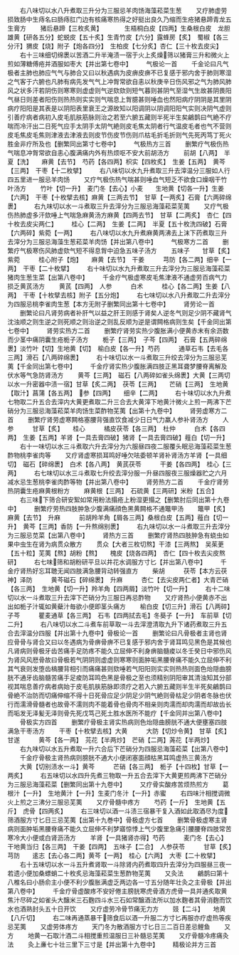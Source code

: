 <!-- { "loadSidebar": true } -->
　　右八味切以水八升煮取三升分为三服忌羊肉饧海藻菘菜生葱
　　又疗肺虚劳损致肠中生痔名曰肠痔肛门边有核痛寒热得之好挺出良久乃缩而生疮猪悬蹄青龙五生膏方
　　猪后悬蹄【三枚炙黄】　　　　生梧桐白皮【四两】生桑根白皮　龙胆　　雄黄【研各五分】蛇蜕皮【五十炙】生青竹皮【六分】露蜂房【炙】　蜀椒【各三分汗】猬皮【烧】附子【炮各四分】　生柏皮【七分炙】杏仁【三十枚去皮尖】
　　右十三味细切绵褁以苦酒二升半淹渍一宿于火上炙燥筛以猪膏三升和微火上煎如薄糖傅疮并酒服如枣大【并出第七卷中】
　　气极论一首
　　千金论曰凡气极者主肺也肺应气气与肺合又曰以秋遇病为皮痹皮痹不已复感于邪内舍于肺则寒湿之气客于六腑也凡肺有病先发气气上冲胷常欲自恚以秋庚辛日伤风邪之气为肺风肺风之状多汗若阴伤则寒寒则虚虚则气逆欬欬则短气暮则甚阴气至湿气生故甚阴畏阳气昼日则差者阳伤则热热则实实则气喘息上胷臆甚则唾血也然阳病疗阴阴是其里阴病疗阳阳是其表是以阴阳表里衰王之源故知以阳调阴以阴调阳阳气实则决阴气虚则引善疗病者病初入皮毛肌肤筋脉则治之若至六腑五藏则半死半生矣鶣鹊曰气絶不疗喘而冷汗出二日死气应手太阴手太阴气絶则皮毛焦太阴者行气温皮毛者也气不营则皮毛焦皮毛焦则津液去津液去则皮节伤皮节伤则爪枯毛折毛折则气先死丙笃丁死火胜金非疗所及也【删繁同出第寸七卷中】
　　气极热方三首
　　删繁疗气极伤热气喘息冲胷常欲自恚心腹满痛内外有热烦呕不安大前胡汤方
　　前胡【八两】　半夏【洗】　　麻黄【去节】　芍药【各四两】枳实【四枚炙】　生姜【五两】　黄芩【三两】　干枣【十二枚擘】
　　右八味切以水九升煮取三升去滓温分三服如人行四五里进一服忌羊肉饧
　　又疗气极伤热气喘甚则唾血气短乏不欲食口燥咽干竹叶汤方
　　竹叶【切一升】　麦门冬【去心】小麦　　生地黄【切各一升】生姜【六两】　干枣【十枚擘去核】麻黄【三两去节】　甘草【一两炙】石膏【六两碎绵褁】
　　右九味切以水一斗煮取三升去滓分为三服忌海藻菘菜芜荑
　　又疗气极伤热肺虚多汗欬唾上气喘急麻黄汤方麻黄【四两去节】　甘草【二两炙】　杏仁【四十枚去皮尖两仁】
　　桂心【二两】　生姜【二两】　半夏【五十枚洗四破】石膏【六两碎】紫菀【一两】
　　右八味切以水九升煮麻黄两沸去上沫下药煮取三升去滓分为三服忌海藻生葱菘菜羊肉饧【并出第八卷中】
　　气极寒方二首
　　删繁疗气极寒伤风肺虚欬气短不得息胷中迫急五味子汤方
　　五味子　　甘草【炙】　　紫菀　　　桂心附子【炮】　　麻黄【去节】　干姜　　　芎防【各二两】细辛【一两】　干枣【二十枚擘】
　　右十味切以水九升煮取三升去滓分为三服忌海藻菘菜猪肉生葱生菜【出第八卷中】
　　千金疗气极虚寒皮毛焦津液不通虚劳百病气力损乏黄芪汤方
　　黄芪【四两】　人参　　　白术　　　桂心【各二两】生姜【八两】　干枣【十枚擘去核】附子【五分炮】
　　右七味切以水八升煮取二升去滓分为四服忌桃李雀肉生葱【本方无附子删繁同出第十七卷中】
　　肾劳论一首
　　删繁论曰凡肾劳病者补肝气以益之肝王则感于肾矣人逆冬气则足少阴不藏肾气沈浊顺之则生逆之则死顺之则治逆之则乱反顺为逆是谓闗格病则生矣【千金同出第七卷中】
　　肾劳实热方二首
　　删繁疗肾劳实热少腹胀满小便黄赤末有余沥数而少茎中痛阴囊生疮栀子汤方
　　栀子【三两】　子芩【四两】　石膏【五两碎绵褁】淡竹叶【切】生地黄【切】　榆白皮【各一升】芍药　　　通草石韦【去毛各三两】滑石【八两碎绵褁】
　　右十味切以水一斗煮取三升绞去滓分为三服忌芜荑【千金同出第七卷中】
　　千金疗肾实热少腹胀满四肢正黑耳聋梦腰脊离解及伏水等气急防肾汤方
　　黄芩【三两】　磁石【八两碎如雀头绵褁】大黄【三两切以水一升密器中渍一宿】甘草【炙二两】　茯苓【三两】　　芒硝【三两】　生地黄【取汁】菖蒲【各五两】　参【四两】　　细辛【二两】
　　右十味切以水九升煮七物取二升五合去滓内大黄更煮取二升三合去大黄滓下地黄汁微火上煎一两沸下芒硝分为三服忌海藻菘菜羊肉饧生菜酢物芜荑【出第十九卷中】
　　肾劳虚寒方二首
　　删繁疗肾劳虚寒闗格塞腰背强直饮食减少日日气力羸人参补肾汤方
　　人参　　　甘草【炙】　　桂心　　　橘皮茯苓【各三两】　杜仲　　　白术【各四两】　生姜【五两】羊肾【一具去膏四破】猪肾【一具去膏四破】薤白【切一升】
　　右十一味切以水三斗煮取六升去滓分为六服昼四夜二服覆头眠忌海藻菘菜生葱酢物桃李雀肉等
　　又疗肾虚寒损耳鸣好唾欠呿委顿羊肾补肾汤方羊肾【一具细切】　磁石【碎绵褁】　白术【各八两】　黄芪茯苓　　　干姜【各四两】　桂心【三两】
　　右七味切以水三斗煮取七升绞去滓分服一升昼四服夜三服燥器贮之六月减水忌生葱桃李雀肉酢等物【并出第八卷中】
　　肾劳热方二首
　　千金疗肾劳热阴囊生疮麻黄根粉方
　　麻黄根【三两】　石硫黄【三两研】米粉【五合】
　　右三味下筛合研安絮如常用粉法搨疮上粉湿更搨之【删繁肘后同出第十九卷中】
　　删繁疗劳热四肢肿急少腹满痛顔色黑黄闗格不通鼈甲汤
　　鼈甲【炙】　　麻黄【去节】　升麻　　　前胡羚羊角【屑各三两】桑根白皮【五两】薤白【切一升】　黄芩【三两】香防【一升熬绵别褁】
　　右九味切以水一斗煮取三升去滓分为三服忌苋菜【出第八卷中】
　　肾热方三首
　　删繁疗肾热四肢肿急有蛲虫如果中虫生在肾为病贯众散方
　　贯众【大者三枚切熬】干漆【三两熬】　吴茱茰【五十粒】芜荑【熬】胡粉【熬】　　槐皮【烧各四两】　杏仁【四十枚去尖皮熬研】
　　右七味筛和胡粉研平旦以井花水调服方寸匕【并出第八卷中】
　　千金疗肾热好忘耳聴无闻四肢满急腰背动转强直方
　　柴胡　　　茯苓【本方云茯神】泽防　　　黄芩磁石【碎绵褁】　升麻　　　杏仁【去尖皮两仁者】大青芒硝【各三两】　生地黄【切一升】羚羊角【四两屑】淡竹叶【切一升】
　　右十二味切以水一斗煮取三升去滓下芒硝分为三服日再忌酢物
　　又疗肾热小便黄赤不出出如栀子汁辄如黄蘗汁毎欲小便即茎头痛方
　　榆白皮【切三升】滑石【八两碎】　子芩　　　瞿麦通草【各三两】　石韦【四两拭去毛】冬葵子【一升】　车前草【切二升】
　　右八味切以水二斗煮车前草取一斗去滓澄清取九升下诸药煮取三升五合去滓温分四服【并出第十九卷中】骨极论一首
　　删繁论曰凡骨极者主肾也肾应骨骨与肾合又曰以冬遇病为骨痹骨痹不已复感于邪内舍于肾耳鸣见黑色是其候也凡肾病则骨极牙齿苦痛手足防疼不能久立屈伸不利身痹脑髓痠以冬壬癸日中邪伤风为肾风风厯骨故曰骨极若气阴阴则虚虚则寒寒则面肿垢黑腰脊痛不能久立屈伸不利其气衰则发堕齿槁腰背相引而痛痛甚则欬唾若气阳阳则实实则热热则面色炲隠曲膀胱不通牙齿脑髓苦痛手足痠防耳鸣色黑是骨极之至也须精别阴阳审其清浊知其分部视其喘息善疗病者病始于皮毛肌肤筋脉即须疗之若入六腑五藏则半生半死矣鶣鹊曰骨絶不治防而切痛伸缩不得十日死骨应足少阴足少阴气絶则骨枯足少阴者冬脉也伏行而濡滑骨髓者也故骨不濡则肉不能着骨也骨肉不相亲则肉濡而却肉濡而却故齿长而垢发无泽髪无泽则骨先死戊笃己死土胜水医所不能疗【千金同并出第八卷中】
　　骨极实方四首
　　删繁疗骨极主肾实热病则色炲隠曲膀胱不通大便壅塞四肢满急干枣汤方
　　干枣【十枚擘去核】大黄　　　大防【切炒令黄】　甘草【炙】甘遂　　　黄芩【各一两】　芫花【半两炒】　芒硝【二两】荛花【半两炒】
　　右九味切以水五升煮取一升六合后下芒硝分为四服忌海藻菘菜【出第八卷中】
　　千金疗骨极主肾热病则膀胱不通大小便闭塞面顔枯黑耳鸣虚热三黄汤方
　　大黄【切别渍水一斗】黄芩　　　芒硝【各三两】　栀子【十四枚】甘草【一两炙】
　　右五味切以水四升先煮三物取一升五合去滓下大黄更煎两沸下芒硝分为三服忌海藻菘菜【删繁同出第十九卷中】
　　又疗骨实酸疼苦烦热煎方
　　葛根汁【一升】　生地黄汁【一升】生麦门冬汁【一升】赤蜜
　　右四味汁相搅调微火上煎之三沸分三服忌芜荑
　　又疗骨髓中疼方
　　芍药【一斤】　生地黄【五斤】　虎骨【四两炙】
　　右三味切以酒一斗渍三宿暴干复入酒如此取酒尽为度筛酒服方寸匕日三忌芜荑【出第十九巻中】骨极虚方七首
　　删繁骨极虚寒主肾病则面肿垢黑腰脊痛不能久立屈伸不利梦寤惊悸上气少腹里急痛引腰腰脊四肢常苦寒冷大小便或白肾沥汤方
　　羊肾【一具猪肾亦得】芍药　　　麦门冬【去心】　干地黄当归【各三两】　干姜【四两】　五味子【二合】　人参茯苓　　　甘草【炙】　　芎防　　逺志【去心各二两】黄芩【一两】　桂心【六两】　大枣【二十枚擘】
　　右十五味切以水一斗五升煮肾取一斗除肾内药煮取四升去滓分为四服昼三夜一若遗小便加桑螵蛸二十枚炙忌海藻菘菜生葱酢物芜荑
　　又灸法
　　鶣鹊曰第十八椎名曰小肠俞主小便不利少腹胀满虚乏两边各一寸五分随年壮灸之主骨极【并出第八卷中】
　　千金疗骨虚酸疼不安好倦主膀胱寒虎骨酒方虎骨一具并通炙取黄焦汁尽碎之如雀头大醸米三石麴四斗水三石如常醸酒法所以加水麴者其骨消麴而饮水也酒熟封头五十日开饮
　　又疗虚劳冷骨节痛无力方
　　豉【二斗】　　地黄【八斤切】
　　右二味再通蒸暴干筛食后以酒一升服二方寸匕再服亦疗虚热等疾忌芜荑
　　又虚劳体疼方
　　天门冬为散酒服方寸匕日三二百日差忌鲤鱼
　　又方
　　地黄一石取汁酒二斗相搅重煎温服日三补髓忌芜荑
　　又疗骨髓冷疼痛灸法
　　灸上亷七十壮三里下三寸是【并出第十九卷中】
　　精极论并方三首
